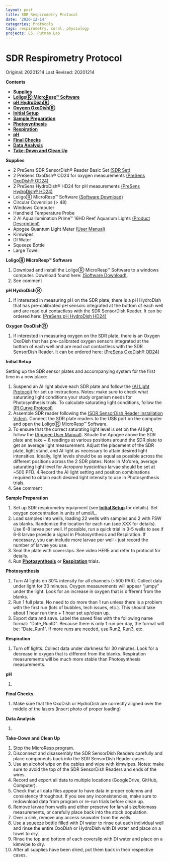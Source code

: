 ```yaml
---
layout: post
title: SDR Respirometry Protocol
date: '2020-12-14'
categories: Protocols
tags: respirometry, coral, physiology
projects: E5, Putnam Lab
---
```


# SDR Respirometry Protocol

Original: 20201214
Last Revised: 20201214

**Contents**
- [**Supplies**](#Supplies)
- [**LoligoⓇ MicroResp™ Software**](#Loligo_MicroResp_Software)
- [**pH HydroDishⓇ**](#pH_HydroDish)
- [**Oxygen OxoDishⓇ**](#Oxygen_OxoDish)
- [**Initial Setup**](#Initial_Setup)
- [**Sample Preparation**](#Sample_Preparation)
- [**Photosynthesis**](#Photosynthesis)
- [**Respiration**](#Respiration)
- [**pH**](#pH)
- [**Final Checks**](#Final_Checks)
- [**Data Analysis**](#Data_Analysis)
- [**Take-Down and Clean Up**](#Take-Down)

<a name="Supplies"></a> **Supplies**

- 2 PreSens SDR SensorDish® Reader Basic Set [(SDR Set)](https://www.presens.de/products/detail/sdr-sensordish-reader-basic-set)
- 2 PreSens OxoDish® OD24 for oxygen measurements [(PreSens OxoDish® OD24)](https://www.presens.de/products/detail/oxodish-od24)
- 2 PreSens HydroDish® HD24 for pH measurements [(PreSens HydroDish® HD24)](https://www.presens.de/products/detail/hydrodish-hd24)
- LoligoⓇ MicroResp™ Software [(Software Download)](https://www.loligosystems.com/downloads)
- Circular Coverslips (> 48)
- Windows Computer 
- Handheld Temperature Probe 
- 2 AI Aquaillumination Prime™ 16HD Reef Aquarium Lights [(Product Descriptionl)](https://www.aquaillumination.com/products/prime)
- Apogee Quantum Light Meter [(User Manual)](https://www.apogeeinstruments.com/content/MQ-500.pdf)
- Kimwipes
- DI Water
- Squeeze Bottle
- Large Towel

<a name="Loligo_MicroResp_Software"></a> **LoligoⓇ MicroResp™ Software**

1. Download and install the LoligoⓇ MicroResp™ Software to a windows computer. Download found here: [(Software Download)](https://www.loligosystems.com/downloads). 
2. See comment 

<a name="pH_HydroDish"></a> **pH HydroDishⓇ**

1.  If interested in measuring pH on the SDR plate, there is a pH HydroDish that has pre-calibrated pH sensors integrated at the bottom of each well and are read out contactless with the SDR SensorDish Reader. It can be ordered here:  [(PreSens pH HydroDish HD24)](https://www.presens.de/products/detail/hydrodish-hd24)


<a name="Oxygen_OxoDish"></a> **Oxygen OxoDishⓇ**

1.   If interested in measuring oxygen on the SDR plate, there is an Oxygen OxoDish  that has pre-calibrated oxygen sensors integrated at the bottom of each well and are read out contactless with the SDR SensorDish Reader. It can be ordered here: [(PreSens OxoDish® OD24)](https://www.presens.de/products/detail/oxodish-od24)


<a name="Initial_Setup"></a>**Initial Setup**

Setting up the SDR sensor plates and accompanying system for the first time in a new place:

1. Suspend an AI light above each SDR plate and follow the [(AI Light Protocol)](https://github.com/urol-e5/protocols/blob/master/2020-03-18-AI-Lights.md) for set up instructions. Notes: make sure to check what saturating light conditions your study organism needs for Photosynthesis trials. To calculate saturating light conditions, follow the [(PI Curve Protocol)](https://github.com/urol-e5/protocols/blob/master/2020-01-01-PI-Curve-Protocol.md)
2. Assemble SDR reader following the [(SDR SensorDish Reader Installation Video)](https://www.youtube.com/watch?v=F0_b4Ws6Eow&feature=youtu.be). Connect the SDR plate readers to the USB port on the computer and open the LoligoⓇ MicroResp™ Software. 
3. To ensure that the correct saturating light level is set on the AI light, follow the [(Apogee User Manual)](https://www.apogeeinstruments.com/content/MQ-500.pdf). Situate the Apogee above the SDR plate and take ~ 8 readings at various positions around the SDR plate to get an average light measurement. Adjust the placement of the SDR plate, light stand, and AI light as necessary to attain desired light intensities. Ideally, light levels should be as equal as possible across the different positions across the 2 SDR plates. Note: In Mo’orea, average saturating light level for *Acropora hyacinthus* larvae should be set at ~500 PFD. 
4.Record the AI light setting and position combinations required to obtain each desired light intensity to use in Photosynthesis trials.
5. See comment 

<a name="Sample_Preparation"></a> **Sample Preparation**

1. Set up SDR respirometry equipment (see [**Initial Setup**](#Initial_Setup) for details). Set oxygen concentration in units of umol/L. 
2. Load samples into wells, loading 22 wells with samples and 2 with FSW as blanks. Randomize the location for each run (see XXX for details). Use 6-8 larvae per well. If possible, run a quick trial in 3-5 wells to see if 6-8 larvae provide a signal in Photosynthesis and Respiration. If necessary, you can include more larvae per well - just record the number of larvae you use. 
3. Seal the plate with coverslips. See video HERE and refer to protocol for details. 
4. Run [**Photosynthesis**](#Photosynthesis) or [**Respiration**](#Respiration) trials.

<a name="Photosynthesis"></a> **Photosynthesis**

1. Turn AI lights on 30% intensity for all channels (~500 PAR). Collect data under light for 30 minutes. Oxygen measurements will appear “jumpy” under the light. Look for an increase in oxygen that is different from the blanks.
2. Run 1 full plate. No need to do more than 1 run unless there is a problem with the first run (lots of bubbles, tech issues, etc.). This should take about 1 hour run time + 1 hour set up/clean up.
3. Export data and save. Label the saved files with the following name format: “Date_RunID”. Because there is only 1 run per day, the format will be: “Date_Run1”. If more runs are needed, use Run2, Run3, etc.

<a name="Respiration"></a> **Respiration**

1. Turn off lights. Collect data under darkness for 30 minutes. Look for a decrease in oxygen that is different from the blanks. Respiration measurements will be much more stable than Photosynthesis measurements.  

<a name="pH"></a> **pH**

1.  

<a name="Final_Checks"></a> **Final Checks**

1. Make sure that the OxoDish or HydroDish are correctly aligned over the middle of the lasers (Insert photo of proper loading)

<a name="Data_Analysis"></a> **Data Analysis**

1. 

<a name="Take-Down"></a> **Take-Down and Clean Up**

1. Stop the MicroResp program. 
2. Disconnect and disassembly the SDR SensorDish Readers carefully and place components back into the SDR SensorDish Reader cases. 
3. Use an alcohol wipe on the cables and wipe with kimwipes. Notes: make sure to avoid the top of the SDR SensorDish Readers and ends of the wires. 
4. Record and export all data to multiple locations (GoogleDrive, GitHub, Computer).
5. Check that all data files appear to have data in proper columns and consistency throughout. If you see any inconsistencies, make sure to redownload data from program or re-run trials before clean up.
6. Remove larvae from wells and either preserve for larval size/biomass measurements, or carefully place back into the stock population.
7. Over a sink, remove any access seawater from the wells. 
8. Use a squeeze bottle filled with DI water to rinse out each individual well and rinse the entire OxoDish or HydroDish with DI water and place on a towel to dry.
9. Rinse the top and bottom of each coverslip with DI water and place on a kimwipe to dry.
10. After all supplies have been dried, put them back in their respective cases. 
